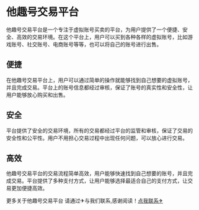 # 他趣号交易平台

他趣号交易平台是一个专注于虚拟账号买卖的平台，为用户提供了一个便捷、安全、高效的交易环境。在这个平台上，用户可以买到各种各样的虚拟账号，比如游戏账号、社交账号、电商账号等等，也可以将自己的账号进行出售。

## 便捷

在他趣号交易平台上，用户可以通过简单的操作就能够找到自己想要的虚拟账号，并且完成交易。平台上的账号信息都经过审核，保证了账号的真实性和安全性，让用户能够放心购买和出售。

## 安全

平台提供了安全的交易环境，所有的交易都经过平台的监管和审核，保证了交易的安全性和公平性。用户不用担心交易过程中出现任何问题，可以放心进行交易。

## 高效

他趣号交易平台的交易流程简单高效，用户能够快速找到自己想要的账号，并且完成交易。平台提供了多种支付方式，让用户能够选择最适合自己的支付方式，让交易更加便捷高效。

更多关于他趣号交易平台 请通过✈与我们联系,感谢阅读！[点我联系✈](https://edge.G208.com)